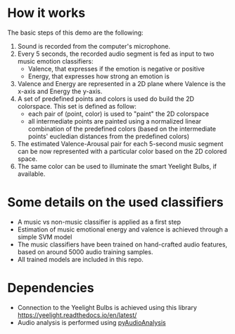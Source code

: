 # How it works
The basic steps of this demo are the following:
1. Sound is recorded from the computer's microphone. 
2. Every 5 seconds, the recorded audio segment is fed as input to two music emotion classifiers: 
   - Valence, that expresses if the emotion is negative or positive
   - Energy, that expresses how strong an emotion is
3. Valence and Energy are represented in a 2D plane where Valence is the x-axis and Energy the y-axis. 
4. A set of predefined points and colors is used do build the 2D colorspace. This set is defined as follow:
   - each pair of (point, color) is used to "paint" the 2D colorspace
   - all intermediate points are painted using a normalized linear combination of the predefined colors (based on the intermediate points' eucledian distances from the predefined colors)
5. The estimated Valence-Arousal pair for each 5-second music segment can be now represented with a particular color based on the 2D colored space. 
6. The same color can be used to illuminate the smart Yeelight Bulbs, if available.

# Some details on the used classifiers
  - A music vs non-music classifier is applied as a first step
  - Estimation of music emotional energy and valence is achieved through a simple SVM model
  - The music classifiers have been trained on hand-crafted audio features, based on around 5000 audio training samples. 
  - All trained models are included in this repo.
   
# Dependencies
 - Connection to the Yeelight Bulbs is achieved using this library https://yeelight.readthedocs.io/en/latest/
 - Audio analysis is performed using [pyAudioAnalysis](https://github.com/tyiannak/pyAudioAnalysis)
